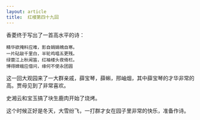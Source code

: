 ```yaml
---
layout: article
title:  红楼第四十九回
---
```


香菱终于写出了一首高水平的诗：

```
精华欲掩料应难，影自娟娟魄自寒。
一片砧敲千里白，半轮鸡唱五更残。
绿蓑江上秋闻笛，红袖楼头夜倚栏。
博得嫦蛾应借问，缘何不使永团圆
```

这一回大观园来了一大群亲戚，薛宝琴，薛蝌，邢岫烟，其中薛宝琴的才华非常的高。贾母见到了非常喜欢。

史湘云和宝玉搞了块生鹿肉开始了烧烤。


这个时候正好是冬天，大雪纷飞，一打群才女在园子里非常的快乐，准备作诗。

